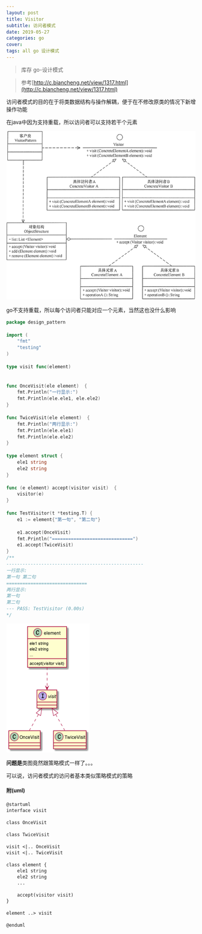 ```yaml
---
layout: post
title: Visitor
subtitle: 访问者模式
date: 2019-05-27
categories: go
cover: 
tags: all go 设计模式
---
```


> 库存 go-设计模式

> 参考[http://c.biancheng.net/view/1317.html](http://c.biancheng.net/view/1317.html)

访问者模式的目的在于将类数据结构与操作解耦，便于在不修改原类的情况下新增操作功能

在java中因为支持重载，所以访问者可以支持若干个元素

<img src="/img/visitor_java.gif">

go不支持重载，所以每个访问者只能对应一个元素，当然这也没什么影响
```go
package design_pattern

import (
	"fmt"
	"testing"
)

type visit func(element)


func OnceVisit(ele element)  {
	fmt.Println("一行显示:")
	fmt.Println(ele.ele1, ele.ele2)
}

func TwiceVisit(ele element)  {
	fmt.Println("两行显示:")
	fmt.Println(ele.ele1)
	fmt.Println(ele.ele2)
}

type element struct {
	ele1 string
	ele2 string
}

func (e element) accept(visitor visit)  {
	visitor(e)
}

func TestVisitor(t *testing.T) {
	e1 := element{"第一句", "第二句"}

	e1.accept(OnceVisit)
	fmt.Println("==============================")
	e1.accept(TwiceVisit)
}
/**
---------------------------------------------------
一行显示:
第一句 第二句
==============================
两行显示:
第一句
第二句
--- PASS: TestVisitor (0.00s)
*/
```

<img src="/img/visitor2.png">

**问题是**类图竟然跟策略模式一样了。。。

可以说，访问者模式的访问者基本类似策略模式的策略


#### 附(uml)
```
@startuml
interface visit

class OnceVisit

class TwiceVisit

visit <|.. OnceVisit
visit <|.. TwiceVisit

class element {
	ele1 string
	ele2 string
    ...

    accept(visitor visit)
}

element ..> visit

@enduml
```